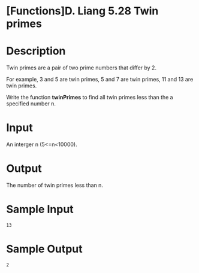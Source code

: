 # [Functions]D. Liang 5.28 Twin primes

# Description
Twin primes are a pair of two prime numbers that differ by 2. 

For example, 3 and 5 are twin primes, 5 and 7 are twin primes, 11 and 13 are twin primes. 

Write the function **twinPrimes** to find all twin primes less than the a specified number n.
# Input
An interger n (5<=n<10000).
# Output
The number of twin primes less than n.
# Sample Input
```
13
```
# Sample Output
```
2
```